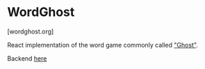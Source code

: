 # WordGhost
[wordghost.org]

React implementation of the word game commonly called ["Ghost"](https://www.wikiwand.com/en/Ghost_(game)).

Backend [here](https://github.com/kaseshib/wordghost_backend)
